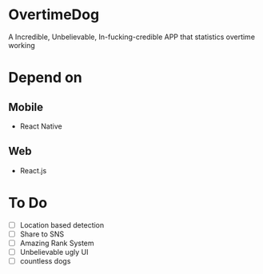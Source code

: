 # OvertimeDog
A Incredible, Unbelievable, In-fucking-credible APP that statistics overtime working     


# Depend on

## Mobile
- React Native

## Web
- React.js

# To Do
- [ ] Location based detection
- [ ] Share to SNS
- [ ] Amazing Rank System
- [ ] Unbelievable ugly UI
- [ ] countless dogs
